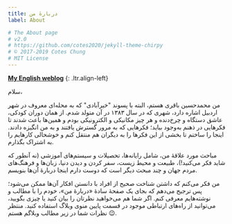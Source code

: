 ```yaml
---
title: دربارهٔ من
label: About

# The About page
# v2.0
# https://github.com/cotes2020/jekyll-theme-chirpy
# © 2017-2019 Cotes Chung
# MIT License
---
```


**[My English weblog](https://en.b32.ir)**
{: .ltr.align-left}

سلام،

من محمدحسین باقری هستم، البته با پسوند "خیرآبادی" که به محله‌ای معروف در شهر اردبیل اشاره دارد، شهری که در سال ۱۳۸۳ در آن متولد شدم. از همان دوران کودکی، عاشق دستگاه‌ و چرخ‌دنده و هر چیز مکانیکی و الکترونیکی بودم و همین‌ها باعث شدند تا فکرهایی در ذهنم به‌وجود بیاید؛ فکرهایی که به مرور گسترش یافتند و به من انگیزه دادند. اینجا را ساختم تا بخشی از این فکرها را به دیگران هم منتقل کنم و خوشحالی کارهایم را به اشتراک بگذارم.

مباحث مورد علاقهٔ من، شامل رایانه‌ها، تحصیلات و سیستم‌های آموزشی (نه آنطور که شاید فکر می‌کنید!)، طبیعت و محیط زیست، سفر کردن و دیدن دنیا، زبان‌ها و فرهنگ‌های مردم جهان و چند مبحث دیگر است که دوست دارم اینجا دربارهٔ آن‌ها بنویسم.

من فکر می‌کنم که داشتن شناخت صحیح از افراد با دانستن افکار آن‌ها ممکن می‌شود؛ پس ترجیح می‌دهم که بجای یک صفحهٔ سادهٔ «دربارهٔ من»، خودم را با مطالب و نوشته‌هایم معرفی کنم. اگر شما هم می‌خواهید نظرتان را بیان کنید یا چیزی بگویید، می‌توانید از راه‌های ارتباطی موجود در قسمت پایین منوی وبلاگ استفاده کنید. منتظر نظرات شما در زیر مطالب وبلاگم هستم 😉.
